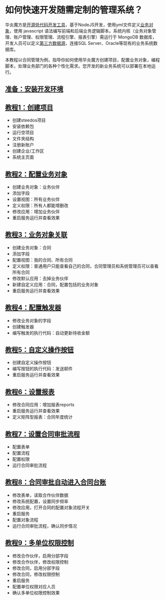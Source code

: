 # 如何快速开发随需定制的管理系统？

华炎魔方是[开源低代码开发工具](https://github.com/steedos/steedos-platform)，基于NodeJS开发，使用yml文件定义[业务对象](/developer/object/)，使用 javascript 语法编写前端和后端业务逻辑脚本。系统内核（业务对象管理、账户管理、权限管理、流程引擎、报表引擎）需运行于 MongoDB 数据库，开发人员可以定义[第三方数据源](/developer/datasource/)，连接SQL Server、Oracle等现有的业务系统数据库。

本教程以合同管理为例，指导你如何使用华炎魔方创建项目，配置业务对象，编程脚本，处理业务部门的各种个性化需求。您开发的新业务系统可以部署在本地运行。

## [准备：安装开发环境](https://www.steedos.com/developer/install)

## [教程1：创建项目](https://www.steedos.com/developer/guide_create)

- 创建steedos项目
- 安装依赖包
- 运行空项目
- 文件夹结构
- 注册新账户
- 创建企业/工作区
- 系统主页面

## [教程2：配置业务对象](https://www.steedos.com/developer/guide_object)

- 创建业务对象：业务伙伴
- 添加字段
- 设置视图：所有业务伙伴
- 定义权限：所有人都能增删改
- 修改应用：增加业务伙伴
- 重启服务运行并查看效果

## [教程3：业务对象关联](https://www.steedos.com/developer/guide_relationship)

- 创建业务对象：合同
- 添加字段
- 配置视图：我的合同、所有合同
- 定义权限：普通用户只能查看自己的合同，合同管理员和系统管理员可以查看所有合同
- 修改默认应用：去掉业务伙伴
- 新建自定义应用：合同，配置包括的业务对象
- 重启服务运行并查看效果

## [教程4：配置触发器](https://www.steedos.com/developer/guide_trigger)

- 修改业务对象的字段
- 创建触发器
- 编写触发的执行代码：自动更新待收金额

## [教程5：自定义操作按钮](https://www.steedos.com/developer/guide_button)

- 创建自定义操作按钮
- 编写按钮的执行代码：发送邮件
- 重启服务运行并查看效果

## [教程6：设置报表](https://www.steedos.com/developer/guide_report)

- 修改合同应用：增加报表reports
- 重启服务运行并查看效果
- 定义矩阵型报表：合同年度统计

## [教程7：设置合同审批流程](https://www.steedos.com/developer/guide_flow)

- 配置表单
- 配置流程
- 配置权限
- 运行合同审批流程

## [教程8：合同审批自动进入合同台账](https://www.steedos.com/developer/guide_sync)

- 修改表单，读取合作伙伴数据
- 修改系统配置，设置同步频率
- 修改应用，打开合同的配置对象流程开关
- 重启服务
- 配置对象流程
- 运行合同审批流程，确认同步情况

## [教程9：多单位权限控制](https://www.steedos.com/developer/guide_companies)

- 修改合作伙伴，启用分部字段
- 修改合作伙伴，修改权限控制
- 修改合同，启用分部字段
- 修改合同，修改权限控制
- 重启服务
- 配置单位权限对应人员
- 确认多单位权限控制效果
